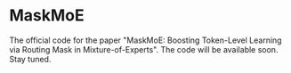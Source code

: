 # MaskMoE
The official code for the paper "MaskMoE: Boosting Token-Level Learning via Routing Mask in Mixture-of-Experts".
The code will be available soon. Stay tuned.

